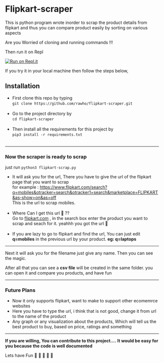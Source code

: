 # Flipkart-scraper
This is python program wrote inorder to scrap the product details from flipkart and thus you can compare product easily by sorting on various aspects

Are you Worried of cloning and running commands !!!

Then run it on Repl

[![Run on Repl.it](https://repl.it/badge/github/rawho/flipkart-scraper)](https://repl.it/github/rawho/flipkart-scraper)


If you try it in your local machine then follow the steps below,

## Installation
* First clone this repo by typing <br>
`git clone https://github.com/rawho/flipkart-scraper.git`<br><br>
* Go to the project directory by <br>
`cd flipkart-scraper` <br><br>
* Then install all the requirements for this project by <br>
`pip3 install -r requirements.txt` <br><br>
--------
### Now the scraper is ready to scrap
just run `python3 flipkart-scrap.py`

* It will ask you for the url, There you have to give the url of the flipkart page that you want to scrap<br>
 for example : https://www.flipkart.com/search?q=mobiles&otracker=search&otracker1=search&marketplace=FLIPKART&as-show=on&as=off <br>
 This is the url to scrap mobiles.<br><br>
* Where Can I get this url 🤔 ?? <br>
 Go to [flipkart.com](https://flipkart.com) , in the search box enter the product you want to scrap and seach for it. yeahhh you got the url 🥳 <br><br>
* If you are lazy to go to flipkart and find the url, You can just edit <br> 
 **q=mobiles** in the previous url by your product. **eg: q=laptops**
 -------
 Next it will ask you for the filename just give any name.
 Then you can see the magic.
 
 After all that you can see a **csv file** will be created in the same folder. you can open it and compare you products, and have fun
 
 -------
 ### Future Plans
 * Now it only supports flipkart, want to make to support other ecomemrce websites
 * Here you have to type the url, i think that is not good, change it from url to the name of the product 
 * Any graph or any visualization about the products, Which will tell us the best product to buy, based on price, ratings and something
 
 ------
 **If you are willing, You can contribute to this project....**
 **It would be easy for you because the code is well documented**
 
 Lets have Fun 🤪 🤪 🤪 🤪 🤪 
